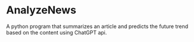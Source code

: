 # AnalyzeNews
A python program that summarizes an article and predicts the future trend based on the content using ChatGPT api.

